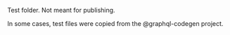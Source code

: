 Test folder. Not meant for publishing.

In some cases, test files were copied from the @graphql-codegen project.
